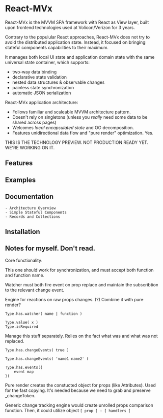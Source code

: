 # React-MVx

React-MVx is the MVVM SPA framework with React as View layer, built upon frontend technologies used at Volicon/Verizon for 3 years.

Contrary to the populular React approaches, React-MVx does not try to avoid the distributed application state.
Instead, it focused on bringing stateful components capabilities to their maximum.

It manages both local UI state and application domain state with the same universal state container, which supports:
- two-way data binding
- declarative state validation
- nested data structures & observable changes
- painless state synchronization
- automatic JSON serialization

React-MVx application architecture:
- Follows familiar and scaleable MVVM architecture pattern.
- Doesn't rely on singletons (unless you _really_ need some data to be shared across pages)
- Welcomes _local encapsulated state_ and OO decomposition.
- Features unidirectional data flow and "pure render" optimization. Yes.

THIS IS THE TECHNOLOGY PREVIEW. NOT PRODUCTION READY YET. WE'RE WORKING ON IT.

## Features


## Examples

## Documentation
    - Architecture Overview
    - Simple Stateful Components
    - Records and Collections

## Installation

## Notes for myself. Don't read.

Core functionality:

This one should work for synchronization,
and must accept both function and function name.

Watcher must both fire event on prop replace and maintain the subscribtion
to the relevant change event.

Engine for reactions on raw props changes.
(?) Combine it with pure render?

    Type.has.watcher( name | function )
    
    Type.value( x )
    Type.isRequired

Manage this stuff separately. Relies on the fact what was and what was not replaced.

    Type.has.changeEvents( true )

    Type.has.changeEvents( 'name1 name2' )

    Type.has.events({
        event map
    })

Pure render creates the constucted object for props (like Attributes).
Used for the fast copying. It's needed because we need to grab and preserve _changeToken.

Generic change tracking engine would create unrolled props comparison function. Then, it could utilize object `[ prop ] : [ handlers ]` 